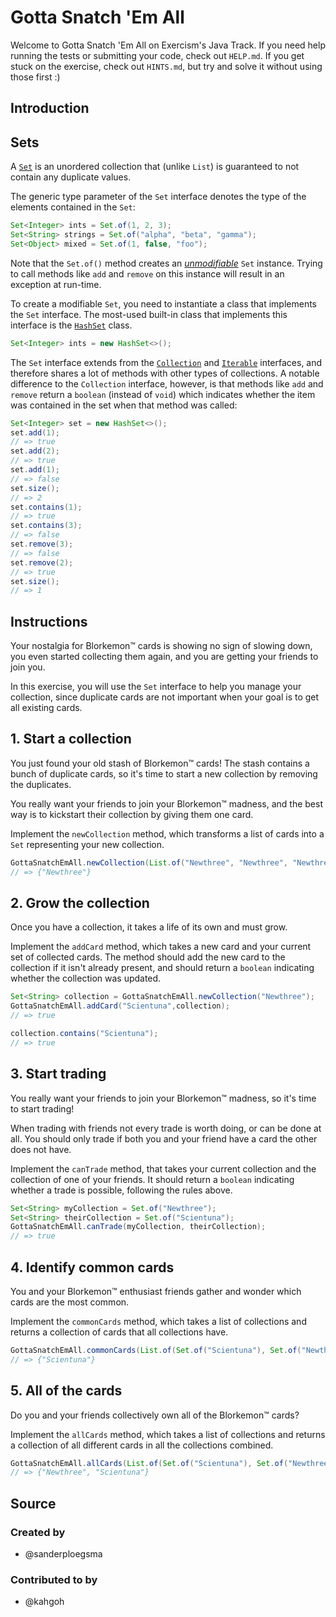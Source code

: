 # Gotta Snatch 'Em All

Welcome to Gotta Snatch 'Em All on Exercism's Java Track.
If you need help running the tests or submitting your code, check out `HELP.md`.
If you get stuck on the exercise, check out `HINTS.md`, but try and solve it without using those
first :)

## Introduction

## Sets

A [`Set`][set-docs] is an unordered collection that (unlike `List`) is guaranteed to not contain any
duplicate values.

The generic type parameter of the `Set` interface denotes the type of the elements contained in the
`Set`:

```java
Set<Integer> ints = Set.of(1, 2, 3);
Set<String> strings = Set.of("alpha", "beta", "gamma");
Set<Object> mixed = Set.of(1, false, "foo");
```

Note that the `Set.of()` method creates an [_unmodifiable_][unmodifiable-set-docs] `Set` instance.
Trying to call methods like `add` and `remove` on this instance will result in an exception at
run-time.

To create a modifiable `Set`, you need to instantiate a class that implements the `Set` interface.
The most-used built-in class that implements this interface is the [`HashSet`][hashset-docs] class.

```java
Set<Integer> ints = new HashSet<>();
```

The `Set` interface extends from the [`Collection`][collection-docs] and [`Iterable`][iterable-docs]
interfaces, and therefore shares a lot of methods with other types of collections.
A notable difference to the `Collection` interface, however, is that methods like `add` and `remove`
return a `boolean` (instead of `void`) which indicates whether the item was contained in the set
when that method was called:

```java
Set<Integer> set = new HashSet<>();
set.add(1);
// => true
set.add(2);
// => true
set.add(1);
// => false
set.size();
// => 2
set.contains(1);
// => true
set.contains(3);
// => false
set.remove(3);
// => false
set.remove(2);
// => true
set.size();
// => 1
```

[collection-docs]: https://docs.oracle.com/en/java/javase/21/docs/api/java.base/java/util/Collection.html

[hashset-docs]: https://docs.oracle.com/en/java/javase/21/docs/api/java.base/java/util/HashSet.html

[iterable-docs]: https://docs.oracle.com/en/java/javase/21/docs/api/java.base/java/lang/Iterable.html

[set-docs]: https://docs.oracle.com/en/java/javase/21/docs/api/java.base/java/util/Set.html

[unmodifiable-set-docs]: https://docs.oracle.com/en/java/javase/21/docs/api/java.base/java/util/Set.html#unmodifiable

## Instructions

Your nostalgia for Blorkemon™️ cards is showing no sign of slowing down, you even started collecting
them again, and you
are getting your friends to join you.

In this exercise, you will use the `Set` interface to help you manage your collection, since
duplicate cards are not
important when your goal is to get all existing cards.

## 1. Start a collection

You just found your old stash of Blorkemon™️ cards!
The stash contains a bunch of duplicate cards, so it's time to start a new collection by removing
the duplicates.

You really want your friends to join your Blorkemon™️ madness, and the best way is to kickstart
their collection by
giving them one card.

Implement the `newCollection` method, which transforms a list of cards into a `Set` representing
your new collection.

```java
GottaSnatchEmAll.newCollection(List.of("Newthree", "Newthree", "Newthree"));
// => {"Newthree"}
```

## 2. Grow the collection

Once you have a collection, it takes a life of its own and must grow.

Implement the `addCard` method, which takes a new card and your current set of collected cards.
The method should add the new card to the collection if it isn't already present, and should return
a `boolean`
indicating whether the collection was updated.

```java
Set<String> collection = GottaSnatchEmAll.newCollection("Newthree");
GottaSnatchEmAll.addCard("Scientuna",collection);
// => true

collection.contains("Scientuna");
// => true
```

## 3. Start trading

You really want your friends to join your Blorkemon™️ madness, so it's time to start trading!

When trading with friends not every trade is worth doing, or can be done at all.
You should only trade if both you and your friend have a card the other does not have.

Implement the `canTrade` method, that takes your current collection and the collection of one of
your friends.
It should return a `boolean` indicating whether a trade is possible, following the rules above.

```java
Set<String> myCollection = Set.of("Newthree");
Set<String> theirCollection = Set.of("Scientuna");
GottaSnatchEmAll.canTrade(myCollection, theirCollection);
// => true
```

## 4. Identify common cards

You and your Blorkemon™️ enthusiast friends gather and wonder which cards are the most common.

Implement the `commonCards` method, which takes a list of collections and returns a collection of
cards that all collections
have.

```java
GottaSnatchEmAll.commonCards(List.of(Set.of("Scientuna"), Set.of("Newthree","Scientuna")));
// => {"Scientuna"}
```

## 5. All of the cards

Do you and your friends collectively own all of the Blorkemon™️ cards?

Implement the `allCards` method, which takes a list of collections and returns a collection of all
different cards in
all the collections combined.

```java
GottaSnatchEmAll.allCards(List.of(Set.of("Scientuna"), Set.of("Newthree","Scientuna")));
// => {"Newthree", "Scientuna"}
```

## Source

### Created by

- @sanderploegsma

### Contributed to by

- @kahgoh
